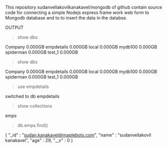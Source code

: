 This  repository sudanvellakovilkanakavel/mongodb of github contain source code for connecting a simple  Nodejs express frame work web form to Mongodb database and to to insert the data in the databse.



OUTPUT

> show dbs


Company     0.000GB
empdetails  0.000GB
local       0.000GB
mydb100     0.000GB
spiderman   0.000GB
test_1      0.000GB


> show dbs

Company     0.000GB
empdetails  0.000GB
local       0.000GB
mydb100     0.000GB
spiderman   0.000GB
test_1      0.000GB

> use empdetails

switched to db empdetails

> show collections

emps

> db.emps.find()

{ "_id" : "sudan.kanakavel@maplebots.com", "name" : "sudanvellakovil kanakavel", "age" : 29, "__v" : 0 }
> 





